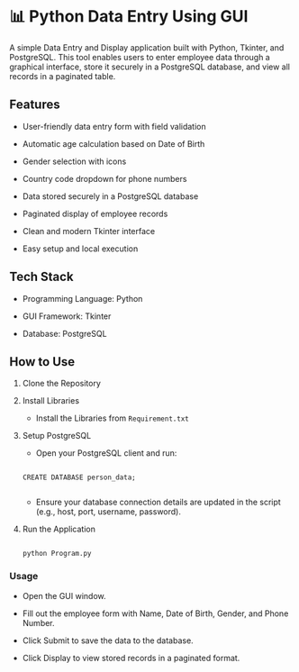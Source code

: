 # 📊 Python Data Entry Using GUI
A simple Data Entry and Display application built with Python, Tkinter, and PostgreSQL. This tool enables users to enter employee data through a graphical interface, store it securely in a PostgreSQL database, and view all records in a paginated table.


 ## Features
- User-friendly data entry form with field validation

- Automatic age calculation based on Date of Birth

- Gender selection with icons

- Country code dropdown for phone numbers

- Data stored securely in a PostgreSQL database

- Paginated display of employee records

- Clean and modern Tkinter interface

- Easy setup and local execution


## Tech Stack
- Programming Language: Python

- GUI Framework: Tkinter

- Database: PostgreSQL

## How to Use
1. Clone the Repository
2.  Install Libraries
     - Install the Libraries from ` Requirement.txt `
4.  Setup PostgreSQL
     - Open your PostgreSQL client and run:



    ```
          
    CREATE DATABASE person_data;
          
    ```
     - Ensure your database connection details are updated in the script (e.g., host, port, username, password).
6. Run the Application
   
    ```

    python Program.py

    ```
     
### Usage
-  Open the GUI window.

-  Fill out the employee form with Name, Date of Birth, Gender, and Phone Number.

-  Click Submit to save the data to the database.

-  Click Display to view stored records in a paginated format.

